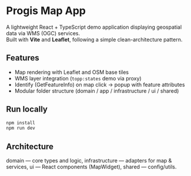 # Progis Map App

A lightweight React + TypeScript demo application displaying geospatial data via WMS (OGC) services.  
Built with **Vite** and **Leaflet**, following a simple clean-architecture pattern.

## Features

- Map rendering with Leaflet and OSM base tiles
- WMS layer integration (`topp:states` demo via proxy)
- Identify (GetFeatureInfo) on map click → popup with feature attributes
- Modular folder structure (domain / app / infrastructure / ui / shared)

## Run locally

```bash
npm install
npm run dev
```

## Architecture

domain — core types and logic,
infrastructure — adapters for map & services,
ui — React components (MapWidget),
shared — config/utils.
